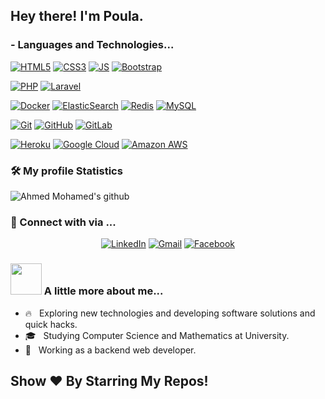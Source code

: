 <h2> Hey there! I'm Poula.</h2>

### - Languages and Technologies...
[![HTML5](https://img.shields.io/badge/-HTML5-E34F26?style=flat-square&logo=html5&logoColor=white&link=https://github.com/ahmedmohamed24/)](https://github.com/ahmedmohamed24/)
[![CSS3](https://img.shields.io/badge/-CSS3-1572B6?style=flat-square&logo=css3&link=https://github.com/ahmedmohamed24/)](https://github.com/ahmedmohamed24/)
[![JS](https://img.shields.io/badge/-JavaScript-black?style=flat-square&logo=javascript&link=https://github.com/ahmedmohamed24/)](https://github.com/ahmedmohamed24/)
[![Bootstrap](https://img.shields.io/badge/-Bootstrap-563D7C?style=flat-square&logo=bootstrap&link=https://github.com/ahmedmohamed24/)](https://github.com/ahmedmohamed24/)

[![PHP](https://img.shields.io/badge/-PHP-blue?style=flat-square&logo=php)](https://github.com/ahmedmohamed24/)
[![Laravel](https://img.shields.io/badge/-Laravel-white?style=flat-square&logo=laravel)](https://github.com/ahmedmohamed24/)


[![Docker](https://img.shields.io/badge/-Docker-black?style=flat-square&logo=docker&link=https://github.com/ahmedmohamed24/)](https://github.com/ahmedmohamed24/)
[![ElasticSearch](https://img.shields.io/badge/-ElasticSearch-005571?style=flat-square&logo=elasticsearch&link=https://github.com/ahmedmohamed24/)](https://github.com/ahmedmohamed24/)
[![Redis](https://img.shields.io/badge/-Redis-black?style=flat-square&logo=Redis&link=https://github.com/ahmedmohamed24/)](https://github.com/ahmedmohamed24/)
[![MySQL](https://img.shields.io/badge/-MySQL-ffffff?style=flat-square&logo=mysql&link=https://github.com/ahmedmohamed24/)](https://github.com/ahmedmohamed24/)

[![Git](https://img.shields.io/badge/-Git-black?style=flat-square&logo=git&link=https://github.com/ahmedmohamed24/)](https://github.com/ahmedmohamed24/)
[![GitHub](https://img.shields.io/badge/-GitHub-181717?style=flat-square&logo=github&link=https://github.com/ahmedmohamed24/)](https://github.com/LuizCarlosAbbott/)
[![GitLab](https://img.shields.io/badge/-GitLab-FCA121?style=flat-square&logo=gitlab&link=https://github.com/LuizCarlosAbbott/)](https://github.com/ahmedmohamed24/)


[![Heroku](https://img.shields.io/badge/-Heroku-430098?style=flat-square&logo=heroku&link=https://github.com/LuizCarlosAbbott/)](https://github.com/ahmedmohamed24/)
[![Google Cloud](https://img.shields.io/badge/Google%20Cloud-black?style=flat-square&logo=google-cloud&link=https://github.com/ahmedmohamed24/)](https://github.com/ahmedmohamed24/)
[![Amazon AWS](https://img.shields.io/badge/Amazon%20AWS-232F3E?style=flat-square&logo=amazon-aws&link=https://github.com/ahmedmohamed24/)](https://github.com/ahmedmohamed24/)

<h3>🛠 My profile Statistics </h3>

![Ahmed Mohamed's github](https://github-readme-stats.vercel.app/api?username=ahmedmohamed24&show_icons=true&hide_border=true)

<h3> 💬 Connect with via ... </h3>
<p align="center">
<a href="https://www.linkedin.com/in/ahmedmohamed24" target="_blank"><img src="https://img.shields.io/badge/LinkedIn-%230077B5.svg?&style=flat-square&logo=linkedin&logoColor=white" alt="LinkedIn"></a>
<a href="mailto: ahmedmohamed24.dev@gmail.com" target="_blank"><img src="https://img.shields.io/badge/gmail-%23E4405F.svg?&style=flat-square&logo=gmail&logoColor=white" alt="Gmail"></a>  
<a href="https://www.facebook.com/ahmedmohamed24.dev" target="_blank"><img src="https://img.shields.io/badge/Facebook-%231877F2.svg?&style=flat-square&logo=facebook&logoColor=white" alt="Facebook"></a>
</p>


### <img src="https://media.giphy.com/media/VgCDAzcKvsR6OM0uWg/giphy.gif" width="50"> A little more about me...  

- 🔥 &nbsp; Exploring new technologies and developing software solutions and quick hacks.
- 🎓 &nbsp; Studying Computer Science and Mathematics at University.
- 💼 &nbsp; Working as a backend web developer.


## Show ❤️ By Starring My Repos!
